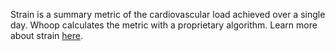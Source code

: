 Strain is a summary metric of the cardiovascular load achieved over a single day. 
Whoop calculates the metric with a proprietary algorithm.
Learn more about strain [here](https://support.whoop.com/hc/en-us/articles/360019453214-WHOOP-Strain).
